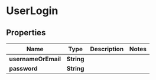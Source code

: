 

# UserLogin


## Properties

| Name | Type | Description | Notes |
|------------ | ------------- | ------------- | -------------|
|**usernameOrEmail** | **String** |  |  |
|**password** | **String** |  |  |



